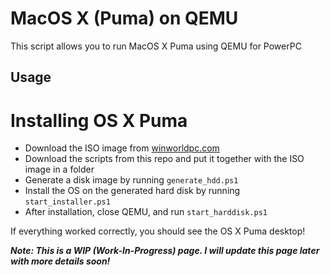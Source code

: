 # MacOS X (Puma) on QEMU

This script allows you to run MacOS X Puma using QEMU for PowerPC

## Usage

# Installing OS X Puma

- Download the ISO image from [winworldpc.com](https://winworldpc.com/)
- Download the scripts from this repo and put it together with the ISO image in a folder
- Generate a disk image by running `generate_hdd.ps1`
- Install the OS on the generated hard disk by running `start_installer.ps1`
- After installation, close QEMU, and run `start_harddisk.ps1`

If everything worked correctly, you should see the OS X Puma desktop!

***Note: This is a WIP (Work-In-Progress) page. I will update this page later with more details soon!***
